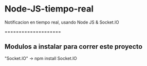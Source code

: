 Node-JS-tiempo-real
===================

Notificacion en tiempo real, usando Node JS &amp; Socket.IO


====================

Modulos a instalar para correr este proyecto
--------------------------------------------

"Socket.IO" -> npm install Socket.IO
